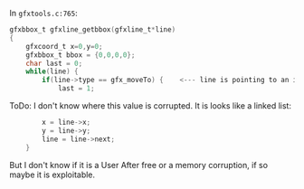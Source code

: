 In `gfxtools.c:765`:

```c
gfxbbox_t gfxline_getbbox(gfxline_t*line)
{
    gfxcoord_t x=0,y=0;
    gfxbbox_t bbox = {0,0,0,0};
    char last = 0;
    while(line) {
        if(line->type == gfx_moveTo) {    <--- line is pointing to an invalid address
            last = 1;

```

ToDo: I don't know where this value is corrupted. It is looks like a linked list:
```c
        x = line->x;
        y = line->y;
        line = line->next;
    }
```

But I don't know if it is a User After free or a memory corruption, if so maybe it is exploitable.
